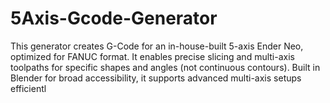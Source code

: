 # 5Axis-Gcode-Generator
This generator creates G-Code for an in-house-built 5-axis Ender Neo, optimized for FANUC format. It enables precise slicing and multi-axis toolpaths for specific shapes and angles (not continuous contours). Built in Blender for broad accessibility, it supports advanced multi-axis setups efficientl
